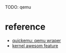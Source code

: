 TODO: qemu

# reference

- [quickemu: qemu wraper](https://github.com/quickemu-project/quickemu)
- [kernel awesom feature](https://github.com/0voice/kernel_awsome_feature)

